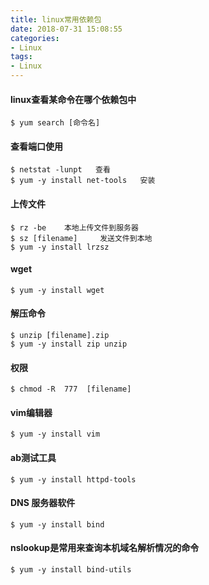 ```yaml
---
title: linux常用依赖包
date: 2018-07-31 15:08:55
categories:
- Linux
tags:
- Linux
---
```

#### linux查看某命令在哪个依赖包中
```shell
$ yum search [命令名]
```
#### 查看端口使用
```shell
$ netstat -lunpt   查看
$ yum -y install net-tools   安装
```

#### 上传文件
```shell
$ rz -be    本地上传文件到服务器
$ sz [filename]     发送文件到本地
$ yum -y install lrzsz
```

#### wget
```shell
$ yum -y install wget
```

#### 解压命令
```shell
$ unzip [filename].zip
$ yum -y install zip unzip
```

#### 权限
```shell
$ chmod -R  777  [filename]
```

#### vim编辑器
```shell
$ yum -y install vim
```

#### ab测试工具
```shell
$ yum -y install httpd-tools
```

#### DNS 服务器软件
```shell
$ yum -y install bind
```

#### nslookup是常用来查询本机域名解析情况的命令
```shell
$ yum -y install bind-utils
```